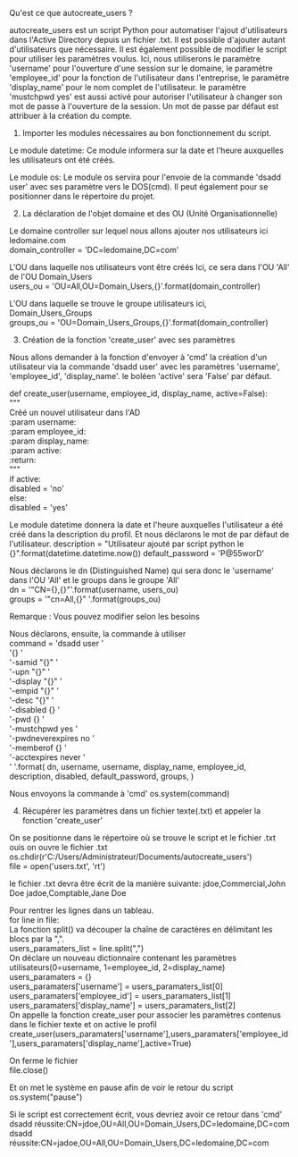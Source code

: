 
Qu'est ce que autocreate_users ?

autocreate_users est un script Python pour automatiser l'ajout d'utilisateurs dans l'Active Directory depuis un fichier .txt. Il est possible d'ajouter autant d'utilisateurs que nécessaire. Il est également possible de modifier le script pour utiliser les paramètres voulus. Ici, nous utiliserons le paramètre 'username' pour l'ouverture d'une session sur le domaine, le paramètre 'employee_id' pour la fonction de l'utilisateur dans l'entreprise, le paramètre 'display_name' pour le nom complet de l'utilisateur. le paramètre 'mustchpwd yes' est aussi activé pour autoriser l'utilisateur à changer son mot de passe à l'ouverture de la session. Un mot de passe par défaut est attribuer à la création du compte.
1. Importer les modules nécessaires au bon fonctionnement du script.

Le module datetime: Ce module informera sur la date et l'heure auxquelles les utilisateurs ont été créés.

Le module os: Le module os servira pour l'envoie de la commande 'dsadd user' avec ses paramètre vers le DOS(cmd). Il peut également pour se positionner dans le répertoire du projet.

2. La déclaration de l'objet domaine et des OU (Unité Organisationnelle)

Le domaine controller sur lequel nous allons ajouter nos utilisateurs
ici ledomaine.com \
domain_controller = 'DC=ledomaine,DC=com'

L'OU dans laquelle nos utilisateurs vont être créés Ici, ce sera dans l'OU 'All' de l'OU Domain_Users \
users_ou = 'OU=All,OU=Domain_Users,{}'.format(domain_controller)

L'OU dans laquelle se trouve le groupe utilisateurs ici, Domain_Users_Groups \
groups_ou = 'OU=Domain_Users_Groups,{}'.format(domain_controller)

3. Création de la fonction 'create_user' avec ses paramètres

Nous allons demander à la fonction d'envoyer à 'cmd' la création d'un utilisateur via la commande 'dsadd user' avec les paramètres 'username', 'employee_id', 'display_name'. le boléen 'active' sera 'False' par défaut.

def create_user(username, employee_id, display_name, active=False): \
""" \
Créé un nouvel utilisateur dans l'AD \
:param username: \
:param employee_id: \
:param display_name: \
:param active: \
:return: \
""" \
if active: \
  disabled = 'no' \
else: \
  disabled = 'yes'

Le module datetime donnera la date et l'heure auxquelles l'utilisateur a été créé dans la description du profil.
Et nous déclarons le mot de par défaut de l'utilisateur.
description = "Utilisateur ajouté par script python le {}".format(datetime.datetime.now())
default_password = 'P@55worD'

Nous déclarons le dn (Distinguished Name) qui sera donc le 'username' dans l'OU 'All' et le groups dans le groupe 'All' \
dn = '"CN={},{}"'.format(username, users_ou) \
groups = '"cn=All,{}" '.format(groups_ou)

Remarque : Vous pouvez modifier selon les besoins

Nous déclarons, ensuite, la commande à utiliser \
command = 'dsadd user ' \
          '{} ' \
          '-samid "{}" ' \
          '-upn "{}" ' \
          '-display "{}" ' \
          '-empid "{}" ' \
          '-desc "{}" ' \
          '-disabled {} ' \
          '-pwd {} ' \
          '-mustchpwd yes ' \
          '-pwdneverexpires no ' \
          '-memberof {} ' \
          '-acctexpires never ' \
'         '.format( dn, username, username, display_name, employee_id, description, disabled, default_password, groups, )

Nous envoyons la commande à 'cmd'
os.system(command)

4. Récupérer les paramètres dans un fichier texte(.txt) et appeler la fonction 'create_user'

On se positionne dans le répertoire où se trouve le script et le fichier .txt ouis on ouvre le fichier .txt \
os.chdir(r'C:/Users/Administrateur/Documents/autocreate_users') \
file = open('users.txt', 'rt')

le fichier .txt devra être écrit de la manière suivante:
jdoe,Commercial,John Doe
jadoe,Comptable,Jane Doe

Pour rentrer les lignes dans un tableau. \
for line in file: \
La fonction split() va découper la chaîne de caractères en délimitant les blocs par la ",". \
  users_paramaters_list = line.split(",") \
On déclare un nouveau dictionnaire contenant les paramètres utilisateurs(0=username, 1=employee_id, 2=display_name) \
  users_paramaters = {} \
  users_paramaters['username'] = users_paramaters_list[0] \
  users_paramaters['employee_id'] = users_paramaters_list[1] \
  users_paramaters['display_name'] = users_paramaters_list[2] \
On appelle la fonction create_user pour associer les paramètres contenus dans le fichier texte et on active le profil \
create_user(users_paramaters['username'],users_paramaters['employee_id'],users_paramaters['display_name'],active=True)

On ferme le fichier \
file.close()

Et on met le système en pause afin de voir le retour du script \
os.system("pause")

Si le script est correctement écrit, vous devriez avoir ce retour dans 'cmd' \
dsadd réussite:CN=jdoe,OU=All,OU=Domain_Users,DC=ledomaine,DC=com \
dsadd réussite:CN=jadoe,OU=All,OU=Domain_Users,DC=ledomaine,DC=com
